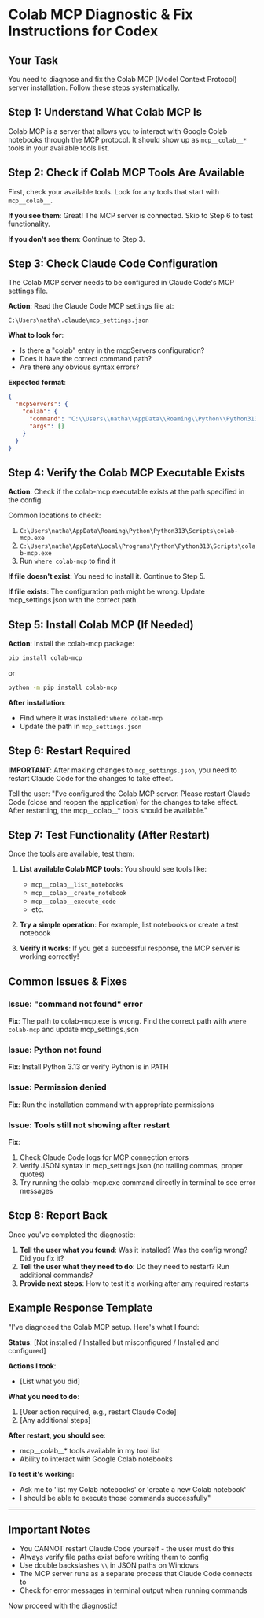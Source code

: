 # Colab MCP Diagnostic & Fix Instructions for Codex

## Your Task

You need to diagnose and fix the Colab MCP (Model Context Protocol) server installation. Follow these steps systematically.

## Step 1: Understand What Colab MCP Is

Colab MCP is a server that allows you to interact with Google Colab notebooks through the MCP protocol. It should show up as `mcp__colab__*` tools in your available tools list.

## Step 2: Check if Colab MCP Tools Are Available

First, check your available tools. Look for any tools that start with `mcp__colab__`.

**If you see them**: Great! The MCP server is connected. Skip to Step 6 to test functionality.

**If you don't see them**: Continue to Step 3.

## Step 3: Check Claude Code Configuration

The Colab MCP server needs to be configured in Claude Code's MCP settings file.

**Action**: Read the Claude Code MCP settings file at:
```
C:\Users\natha\.claude\mcp_settings.json
```

**What to look for**:
- Is there a "colab" entry in the mcpServers configuration?
- Does it have the correct command path?
- Are there any obvious syntax errors?

**Expected format**:
```json
{
  "mcpServers": {
    "colab": {
      "command": "C:\\Users\\natha\\AppData\\Roaming\\Python\\Python313\\Scripts\\colab-mcp.exe",
      "args": []
    }
  }
}
```

## Step 4: Verify the Colab MCP Executable Exists

**Action**: Check if the colab-mcp executable exists at the path specified in the config.

Common locations to check:
1. `C:\Users\natha\AppData\Roaming\Python\Python313\Scripts\colab-mcp.exe`
2. `C:\Users\natha\AppData\Local\Programs\Python\Python313\Scripts\colab-mcp.exe`
3. Run `where colab-mcp` to find it

**If file doesn't exist**: You need to install it. Continue to Step 5.

**If file exists**: The configuration path might be wrong. Update mcp_settings.json with the correct path.

## Step 5: Install Colab MCP (If Needed)

**Action**: Install the colab-mcp package:

```bash
pip install colab-mcp
```

or

```bash
python -m pip install colab-mcp
```

**After installation**:
- Find where it was installed: `where colab-mcp`
- Update the path in `mcp_settings.json`

## Step 6: Restart Required

**IMPORTANT**: After making changes to `mcp_settings.json`, you need to restart Claude Code for the changes to take effect.

Tell the user:
"I've configured the Colab MCP server. Please restart Claude Code (close and reopen the application) for the changes to take effect. After restarting, the mcp__colab__* tools should be available."

## Step 7: Test Functionality (After Restart)

Once the tools are available, test them:

1. **List available Colab MCP tools**: You should see tools like:
   - `mcp__colab__list_notebooks`
   - `mcp__colab__create_notebook`
   - `mcp__colab__execute_code`
   - etc.

2. **Try a simple operation**: For example, list notebooks or create a test notebook

3. **Verify it works**: If you get a successful response, the MCP server is working correctly!

## Common Issues & Fixes

### Issue: "command not found" error
**Fix**: The path to colab-mcp.exe is wrong. Find the correct path with `where colab-mcp` and update mcp_settings.json

### Issue: Python not found
**Fix**: Install Python 3.13 or verify Python is in PATH

### Issue: Permission denied
**Fix**: Run the installation command with appropriate permissions

### Issue: Tools still not showing after restart
**Fix**:
1. Check Claude Code logs for MCP connection errors
2. Verify JSON syntax in mcp_settings.json (no trailing commas, proper quotes)
3. Try running the colab-mcp.exe command directly in terminal to see error messages

## Step 8: Report Back

Once you've completed the diagnostic:

1. **Tell the user what you found**: Was it installed? Was the config wrong? Did you fix it?
2. **Tell the user what they need to do**: Do they need to restart? Run additional commands?
3. **Provide next steps**: How to test it's working after any required restarts

## Example Response Template

"I've diagnosed the Colab MCP setup. Here's what I found:

**Status**: [Not installed / Installed but misconfigured / Installed and configured]

**Actions I took**:
- [List what you did]

**What you need to do**:
1. [User action required, e.g., restart Claude Code]
2. [Any additional steps]

**After restart, you should see**:
- mcp__colab__* tools available in my tool list
- Ability to interact with Google Colab notebooks

**To test it's working**:
- Ask me to 'list my Colab notebooks' or 'create a new Colab notebook'
- I should be able to execute those commands successfully"

---

## Important Notes

- You CANNOT restart Claude Code yourself - the user must do this
- Always verify file paths exist before writing them to config
- Use double backslashes `\\` in JSON paths on Windows
- The MCP server runs as a separate process that Claude Code connects to
- Check for error messages in terminal output when running commands

Now proceed with the diagnostic!
